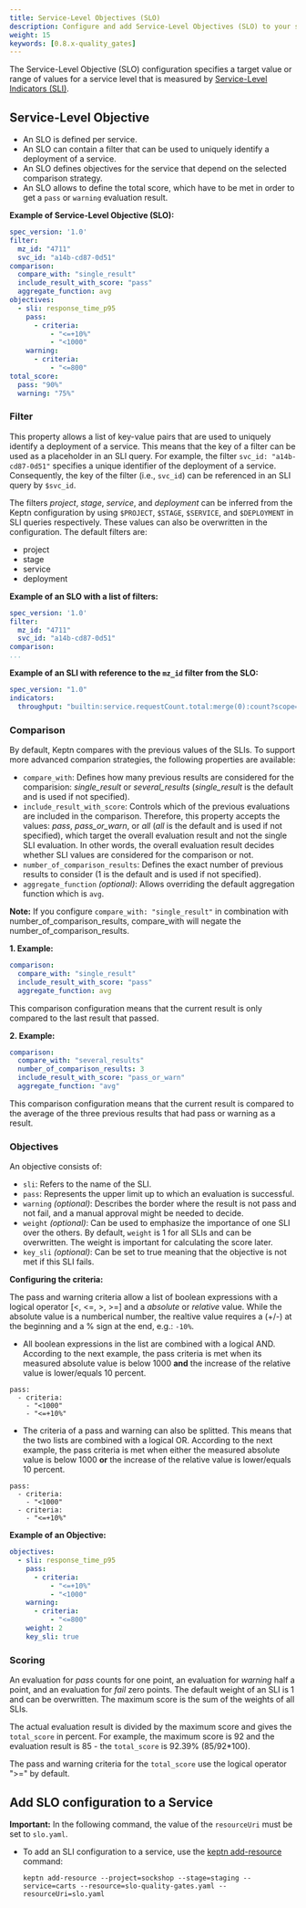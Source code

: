 ```yaml
---
title: Service-Level Objectives (SLO)
description: Configure and add Service-Level Objectives (SLO) to your service.
weight: 15
keywords: [0.8.x-quality_gates]
---
```


The Service-Level Objective (SLO) configuration specifies a target value or range of values for a service level that is measured by [Service-Level Indicators (SLI)](../sli). 

## Service-Level Objective

* An SLO is defined per service.
* An SLO can contain a filter that can be used to uniquely identify a deployment of a service.
* An SLO defines objectives for the service that depend on the selected comparison strategy. 
* An SLO allows to define the total score, which have to be met in order to get a `pass` or `warning` evaluation result.

**Example of Service-Level Objective (SLO):**

```yaml
spec_version: '1.0'
filter:
  mz_id: "4711"
  svc_id: "a14b-cd87-0d51"
comparison:
  compare_with: "single_result"
  include_result_with_score: "pass"
  aggregate_function: avg
objectives:
  - sli: response_time_p95
    pass:
      - criteria:
          - "<=+10%"
          - "<1000"
    warning:
      - criteria:
          - "<=800"
total_score:
  pass: "90%"
  warning: "75%"
```

### Filter
This property allows a list of key-value pairs that are used to uniquely identify a deployment of a service. This means that the key of a filter can be used as a placeholder in an SLI query. For example, the filter `svc_id: "a14b-cd87-0d51"` specifies a unique identifier of the deployment of a service. Consequently, the key of the filter (i.e., `svc_id`) can be referenced in an SLI query by `$svc_id`. 

The filters *project*, *stage*, *service*, and *deployment* can be inferred from the Keptn configuration by using `$PROJECT`, `$STAGE`, `$SERVICE`, and `$DEPLOYMENT` in SLI queries respectively. These values can also be overwritten in the configuration. The default filters are:

* project
* stage
* service
* deployment

**Example of an SLO with a list of filters:**
```yaml
spec_version: '1.0'
filter:
  mz_id: "4711"
  svc_id: "a14b-cd87-0d51"
comparison:
...
```

**Example of an SLI with reference to the `mz_id` filter from the SLO:**
```yaml
spec_version: "1.0"
indicators:
  throughput: "builtin:service.requestCount.total:merge(0):count?scope=tag(keptn_service:$SERVICE),mzId($mz_id)"
```

### Comparison
By default, Keptn compares with the previous values of the SLIs. To support more advanced comparion strategies, the following properties are available: 

* `compare_with`: Defines how many previous results are considered for the comparision: *single_result* or *several_results* (*single_result* is the default and is used if not specified).
* `include_result_with_score`: Controls which of the previous evaluations are included in the comparison. Therefore, this property accepts the values: *pass*, *pass_or_warn*, or *all* (*all* is the default and is used if not specified), which target the overall evaluation result and not the single SLI evaluation. In other words, the overall evaluation result decides whether SLI values are considered for the comparison or not.
* `number_of_comparison_results`: Defines the exact number of previous results to consider (1 is the default and is used if not specified).
* `aggregate_function` *(optional)*: Allows overriding the default aggregation function which is `avg`. 

**Note:** If you configure `compare_with: "single_result"` in combination with number_of_comparison_results, compare_with will negate the number_of_comparison_results. 

**1. Example:**

```yaml
comparison:
  compare_with: "single_result"
  include_result_with_score: "pass"
  aggregate_function: avg
```
This comparison configuration means that the current result is only compared to the last result that passed. 

**2. Example:**

```yaml
comparison:
  compare_with: "several_results"
  number_of_comparison_results: 3
  include_result_with_score: "pass_or_warn"
  aggregate_function: "avg"
```

This comparison configuration means that the current result is compared to the average of the three previous results that had pass or warning as a result.

### Objectives
An objective consists of:

* `sli`: Refers to the name of the SLI.
* `pass`: Represents the upper limit up to which an evaluation is successful. 
* `warning` *(optional)*: Describes the border where the result is not pass and not fail, and a manual approval might be needed to decide. 
* `weight` *(optional)*: Can be used to emphasize the importance of one SLI over the others. By default, `weight` is 1 for all SLIs and can be overwritten. The weight is important for calculating the score later. 
* `key_sli` *(optional)*: Can be set to true meaning that the objective is not met if this SLI fails.

**Configuring the criteria:**

The pass and warning criteria allow a list of boolean expressions with a logical operator [<, <=, >, >=] and a *absolute* or *relative* value. While the absolute value is a numberical number, the realtive value requires a (+/-) at the beginning and a % sign at the end, e.g.: `-10%`. 

* All boolean expressions in the list are combined with a logical AND. According to the next example, the pass criteria is met when its measured absolute value is below 1000 **and** the increase of the relative value is lower/equals 10 percent. 

```
pass:
  - criteria:
    - "<1000"
    - "<=+10%"
```

* The criteria of a pass and warning can also be splitted. This means that the two lists are combined with a logical OR. According to the next example, the pass criteria is met when either the measured absolute value is below 1000 **or** the increase of the relative value is lower/equals 10 percent. 

```
pass:
  - criteria:
    - "<1000"
  - criteria:
    - "<=+10%"
```

**Example of an Objective:**

```yaml
objectives:
  - sli: response_time_p95
    pass:
      - criteria:
          - "<=+10%"
          - "<1000"
    warning:
      - criteria:
          - "<=800"
    weight: 2
    key_sli: true
```

### Scoring
An evaluation for *pass* counts for one point, an evaluation for *warning* half a point, and an evaluation for *fail* zero points. The default weight of an SLI is 1 and can be overwritten. The maximum score is the sum of the weights of all SLIs.

The actual evaluation result is divided by the maximum score and gives the `total_score` in percent. For example, the maximum score is 92 and the evaluation result is 85 - the `total_score` is 92.39% (85/92*100).

The pass and warning criteria for the `total_score` use the logical operator ">=" by default.

## Add SLO configuration to a Service

**Important:** In the following command, the value of the `resourceUri` must be set to `slo.yaml`.

* To add an SLI configuration to a service, use the [keptn add-resource](../../reference/cli/commands/keptn_add-resource) command:

  ```console
  keptn add-resource --project=sockshop --stage=staging --service=carts --resource=slo-quality-gates.yaml --resourceUri=slo.yaml
  ```
